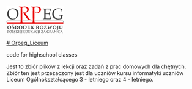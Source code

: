 [![Orpeg](images/orpeg.jpg)](http://www.orpeg.pl)

[# Orpeg_Liceum](http://www.orpeg.pl)

code for highschool classes

Jest to zbiór plików z lekcji oraz zadań z prac domowych dla chętnych.
Zbiór ten jest przezaczony jest dla uczniów kursu informatyki uczniów 
Liceum Ogólnokształcącego 3 - letniego oraz 4 - letniego.


